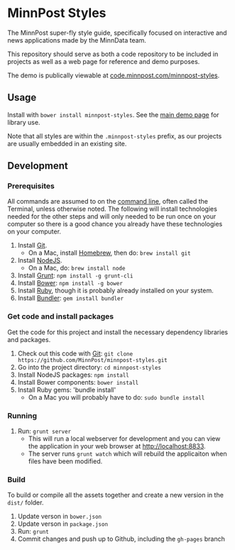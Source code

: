# MinnPost Styles

The MinnPost super-fly style guide, specifically focused on interactive and news applications made by the MinnData team.

This repository should serve as both a code repository to be included in projects as well as a web page for reference and demo purposes.

The demo is publically viewable at [code.minnpost.com/minnpost-styles](http://code.minnpost.com/minnpost-styles).

## Usage

Install with `bower install minnpost-styles`.  See the [main demo page](http://code.minnpost.com/minnpost-styles) for library use.

Note that all styles are within the `.minnpost-styles` prefix, as our projects are  usually embedded in an existing site.

## Development

### Prerequisites

All commands are assumed to on the [command line](http://en.wikipedia.org/wiki/Command-line_interface), often called the Terminal, unless otherwise noted.  The following will install technologies needed for the other steps and will only needed to be run once on your computer so there is a good chance you already have these technologies on your computer.

1. Install [Git](http://git-scm.com/).
   * On a Mac, install [Homebrew](http://brew.sh/), then do: `brew install git`
1. Install [NodeJS](http://nodejs.org/).
   * On a Mac, do: `brew install node`
1. Install [Grunt](http://gruntjs.com/): `npm install -g grunt-cli`
1. Install [Bower](http://bower.io/): `npm install -g bower`
1. Install [Ruby](http://www.ruby-lang.org/en/downloads/), though it is probably already installed on your system.
1. Install [Bundler](http://gembundler.com/): `gem install bundler`

### Get code and install packages

Get the code for this project and install the necessary dependency libraries and packages.

1. Check out this code with [Git](http://git-scm.com/): `git clone https://github.com/MinnPost/minnpost-styles.git`
1. Go into the project directory: `cd minnpost-styles`
1. Install NodeJS packages: `npm install`
1. Install Bower components: `bower install`
1. Install Ruby gems: 'bundle install'
    * On a Mac you will probably have to do: `sudo bundle install`

### Running

1. Run: `grunt server`
    * This will run a local webserver for development and you can view the application in your web browser at [http://localhost:8833](http://localhost:8833).
    * The server runs `grunt watch` which will rebuild the applicaiton when files have been modified.

### Build

To build or compile all the assets together and create a new version in the `dist/` folder.

1. Update verson in `bower.json`
1. Update verson in `package.json`
1. Run: `grunt`
1. Commit changes and push up to Github, including the `gh-pages` branch

